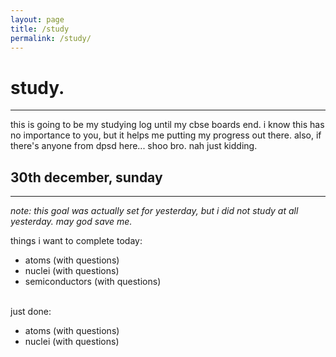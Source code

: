 ```yaml
---
layout: page
title: /study
permalink: /study/
---
```


# study.

---

this is going to be my studying log until my cbse boards end. i know this has no importance to you, but it helps me putting my progress out there. also, if there's anyone from dpsd here... shoo bro. nah just kidding.

## 30th december, sunday

---

_note: this goal was actually set for yesterday, but i did not study at all yesterday. may god save me._

things i want to complete today:
 - atoms (with questions)
 - nuclei (with questions)
 - semiconductors (with questions)

<br />just done:
 - atoms (with questions)
 - nuclei (with questions)
